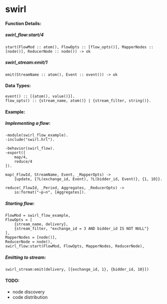 swirl
=====
#### Function Details: ####

##### swirl_flow:start/4 ######

    start(FlowMod :: atom(), FlowOpts :: [flow_opts()], MapperNodes :: [node()], ReducerNode :: node()) -> ok

##### swirl_stream:emit/1 ######

    emit(StreamName :: atom(), Event :: event()) -> ok

#### Data Types: ####

    event() :: [{atom(), value()}].
    flow_opts() :: {stream_name, atom()} | {stream_filter, string()}.

#### Example: ####

##### Implementing a flow: #####
    -module(swirl_flow_example).
    -include("swirl.hrl").

    -behavior(swirl_flow).
    -export([
        map/4,
        reduce/4
    ]).

    map(_FlowId, StreamName, Event, _MapperOpts) ->
        {update, {?L(exchange_id, Event), ?L(bidder_id, Event)}, {1, 10}}.

    reduce(_FlowId, _Period, Aggregates, _ReducerOpts) ->
        io:format("~p~n", [Aggregates]).

##### Starting flow: #####

    FlowMod = swirl_flow_example,
    FlowOpts = [
        {stream_name, delivery},
        {stream_filter, "exchange_id = 3 AND bidder_id IS NOT NULL"}
    ],
    MapperNodes = [node()],
    ReducerNode = node(),
    swirl_flow:start(FlowMod, FlowOpts, MapperNodes, ReducerNode),

##### Emitting to stream: #####

    swirl_stream:emit(delivery, [{exchange_id, 1}, {bidder_id, 10}])

#### TODO: ####
- node discovery
- code distribution

